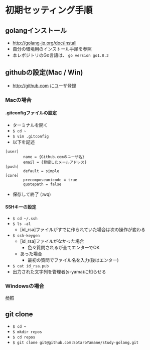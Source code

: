 # 初期セッティング手順

## golangインストール
* http://golang-jp.org/doc/install
* 自分の環境用のインストール手順を参照
* 本レポジトリのGo言語は、 `go version go1.8.3`

## githubの設定(Mac / Win)
* http://github.com にユーザ登録

### Macの場合

#### .gitconfigファイルの設定
* ターミナルを開く
* `$ cd ~`
* `$ vim .gitconfig`
* 以下を記述
```
[user]
        name = {Github.comのユーザ名}
        email = {登録したメールアドレス}
[push]
        default = simple
[core]
        precomposeunicode = true
        quotepath = false
```
* 保存して終了 (:wq)

#### SSHキーの設定
* `$ cd ~/.ssh`
* `$ ls -al`
  * [id_rsa]ファイルがすでに作られていた場合は次の操作が変わる
* `$ ssh-keygen`
  * [id_rsa]ファイルがなかった場合
    * 色々質問されるが全てエンターでOK
  * あった場合
    * 最初の質問でファイル名を入力(後はエンター)
* `$ cat id_rsa.pub`
* 出力された文字列を管理者(s-yama)に知らせる

### Windowsの場合
[参照](http://www.granfairs.com/blog/staff/gitbash-setting-shortcut)

## git clone
* `$ cd ~`
* `$ mkdir repos`
* `$ cd repos`
* `$ git clone git@github.com:SotaroYamane/study-golang.git`
